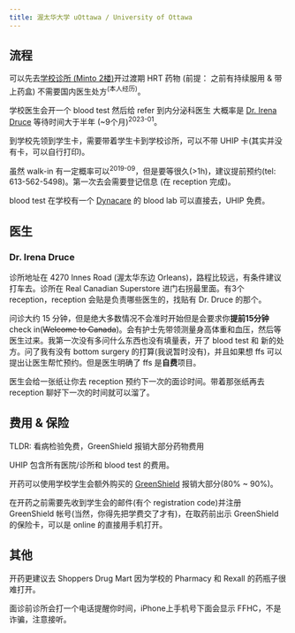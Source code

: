 ```yaml
---
title: 渥太华大学 uOttawa / University of Ottawa
---
```


## 流程

可以先去[学校诊所 (Minto
2楼)](https://www.uottawa.ca/campus-life/health-wellness/student-health-wellness-centre)开过渡期
HRT 药物 (前提： 之前有持续服用 & 带上药盒) 不需要国内医生处方<sup>(本人经历)</sup>。

学校医生会开一个 blood test 然后给 refer 到内分泌科医生 大概率是 [Dr. Irena
Druce](https://www.ohri.ca/profile/idruce) 等待时间大于半年 (~9个月)<sup>2023-01</sup>。

到学校先领到学生卡，需要带着学生卡到学校诊所，可以不带 UHIP 卡(其实并没有卡，可以自行打印)。

虽然 walk-in 有一定概率可以<sup>2019-09</sup>，但是要等很久(>1h)，建议提前预约(tel:
613-562-5498)。第一次去会需要登记信息 (在 reception 完成)。

blood test 在学校有一个
[Dynacare](https://www.dynacare.ca/specialpages/secondarynav/find-a-location/ottawa-(4).aspx?dst=1.3)
的 blood lab 可以直接去，UHIP 免费。

## 医生
### Dr. Irena Druce
诊所地址在 4270 Innes Road (渥太华东边 Orleans)，路程比较远，有条件建议打车去。诊所在 Real Canadian
Superstore 进门右拐最里面。有3个 reception，reception 会贴是负责哪些医生的，找贴有 Dr. Druce 的那个。

问诊大约 15 分钟，但是绝大多数情况不会准时开始但是会要求你**提前15分钟** check in(~~Welcome to
Canada~~)。会有护士先带领测量身高体重和血压，然后等医生过来。我第一次没有多问什么东西也没有填量表，开了 blood test 和
新的处方。问了我有没有 bottom surgery 的打算(我说暂时没有)，并且如果想 ffs 可以提出让医生帮忙预约。但是医生明确了 ffs
是**自费**项目。

医生会给一张纸让你去 reception 预约下一次的面诊时间。带着那张纸再去 reception 聊好下一次的时间就可以溜了。

## 费用 & 保险

TLDR: 看病检验免费，GreenShield 报销大部分药物费用

UHIP 包含所有医院/诊所和 blood test 的费用。

开药可以使用学校学生会额外购买的 [GreenShield](https://www.greenshield.ca/) 报销大部分(80% ~ 90%)。

在开药之前需要先收到学生会的邮件(有个 registration code)并注册 GreenShield 帐号(当然，你得先把学费交了才有)，在取药前出示
GreenShield 的保险卡，可以是 online 的直接用手机打开。

## 其他

开药更建议去 Shoppers Drug Mart 因为学校的 Pharmacy 和 Rexall 的药瓶子很难打开。

面诊前诊所会打一个电话提醒你时间，iPhone上手机号下面会显示 FFHC，不是诈骗，注意接听。
